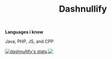<h1 align="center">Dashnullify</h1>
<br />

**Languages i know**

Java, PHP, JS, and CPP

<a href="https://github.com/dashnullify">
  <img align="center" src="https://github-readme-stats.vercel.app/api?username=dashnullify&show_icons=true&include_all_commits=true&show_icons=true&title_color=fff&icon_color=79ff97&text_color=9f9f9f&bg_color=232323" alt="dashnullify's stats" />
  <a href="https://github.com/dashnullify?tab=repositories">
  <img align="center" src="https://github-readme-stats.vercel.app/api/top-langs/?username=dashnullify&layout=compact&show_icons=true&title_color=fff&icon_color=79ff97&text_color=9f9f9f&bg_color=232323" />
</a>
</a>
